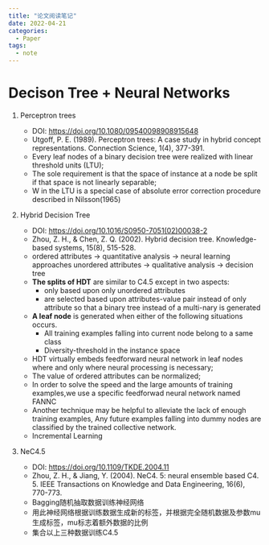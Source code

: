 ```yaml
---
title: "论文阅读笔记"
date: 2022-04-21
categories:
  - Paper
tags:
  - note
---
```



# **Decison Tree + Neural Networks**

1. Perceptron trees
   - DOI: https://doi.org/10.1080/09540098908915648
   - Utgoff, P. E. (1989). Perceptron trees: A case study in hybrid concept representations. Connection Science, 1(4), 377-391.
   - Every leaf nodes of a binary decision tree were realized with linear threshold units (LTU);
   - The sole requirement is that the space of instance at a node be split if that space is not linearly separable;
   - W in the LTU is a special case of absolute error correction procedure described in Nilsson(1965) 
   
2. Hybrid Decision Tree
   - DOI: https://doi.org/10.1016/S0950-7051(02)00038-2
   - Zhou, Z. H., & Chen, Z. Q. (2002). Hybrid decision tree. Knowledge-based systems, 15(8), 515-528.
   - ordered attributes → quantitative analysis → neural learning approaches
    unordered attributes → qualitative analysis → decision tree
   - **The splits of HDT** are similar to C4.5 except in two aspects: 
     - only based upon only unordered attributes
     - are selected based upon attributes-value pair instead of only attribute so that a binary tree instead of a multi-nary is generated
   - **A leaf node** is generated when either of the following situations occurs.
     - All training examples falling into current node belong to a same class
     - Diversity-threshold in the instance space
   - HDT virtually embeds feedforward neural network in leaf nodes where and only where neural processing is necessary;
   - The value of ordered attributes can be normalized;
   - In order to solve the  speed and the large amounts of training examples,we use a specific feedforwad neural network named FANNC
   - Another technique may be helpful to alleviate the lack of enough training examples, Any future examples 
falling into dummy nodes are classified by the trained collective network.
   -  Incremental Learning
    
3. NeC4.5
   - DOI: https://doi.org/10.1109/TKDE.2004.11
   - Zhou, Z. H., & Jiang, Y. (2004). NeC4. 5: neural ensemble based C4. 5. IEEE Transactions on Knowledge and Data Engineering, 16(6), 770-773.
   - Bagging随机抽取数据训练神经网络
   - 用此神经网络根据训练数据生成新的标签，并根据完全随机数据及参数mu生成标签，mu标志着额外数据的比例
   - 集合以上三种数据训练C4.5
